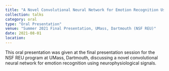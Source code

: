 ```yaml
---
title: "A Novel Convolutional Neural Network for Emotion Recognition Using Neurophysiological Signals"
collection: talks
category: oral
type: "Oral Presentation"
venue: "Summer 2021 Final Presentation, UMass, Dartmouth (NSF REU)"
date: 2021-08-01
location: 
---
```


This oral presentation was given at the final presentation session for the NSF REU program at UMass, Dartmouth, discussing a novel convolutional neural network for emotion recognition using neurophysiological signals.